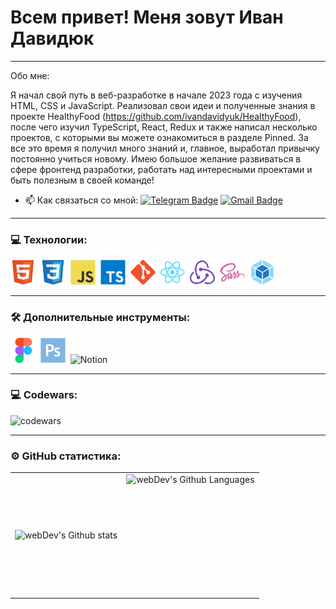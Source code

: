 
# Всем привет! Меня зовут Иван Давидюк

---

Обо мне:

Я начал свой путь в веб-разработке в начале 2023 года с изучения HTML, CSS и JavaScript. Реализовал свои идеи и полученные знания в проекте HealthyFood (https://github.com/ivandavidyuk/HealthyFood), после чего изучил TypeScript, React, Redux и также написал несколько проектов, с которыми вы можете ознакомиться в разделе Pinned. За все это время я получил много знаний и, главное, выработал привычку постоянно учиться новому. Имею большое желание развиваться в сфере фронтенд разработки, работать над интересными проектами и быть полезным в своей команде!

- :mailbox: Как связаться со мной: [![Telegram Badge](https://img.shields.io/badge/-vanyadavidyuk-blue?style=flat&logo=Telegram&logoColor=white)](https://t.me/vanyadavidyuk) [![Gmail Badge](https://img.shields.io/badge/-vanyadavidyuk98@mail.ru-red?style=flat&logo=Gmail&logoColor=white)](mailto:vanyadavidyuk98@mail.ru)

---

### 💻 Технологии:

<div>
  <img src="https://github.com/devicons/devicon/blob/master/icons/html5/html5-original.svg" title="html5" alt="html5" width="40" height="40"/>&nbsp
  <img src="https://github.com/devicons/devicon/blob/master/icons/css3/css3-original.svg" title="css" alt="css" width="40" height="40"/>&nbsp
  <img src="https://github.com/devicons/devicon/blob/master/icons/javascript/javascript-original.svg" title="javascript" alt="javascript" width="40" height="40"/>&nbsp
  <img src="https://github.com/devicons/devicon/blob/master/icons/typescript/typescript-original.svg" title="typescript" alt="typescript" width="40" height="40"/>&nbsp;
  <img src="https://github.com/devicons/devicon/blob/master/icons/git/git-original.svg" title="git" alt="git" width="40" height="40"/>&nbsp
  <img src="https://github.com/devicons/devicon/blob/master/icons/react/react-original.svg" title="reactjs" alt="reactjs" width="40" height="40"/>&nbsp
  <img src="https://github.com/devicons/devicon/blob/master/icons/redux/redux-original.svg" title="redux" alt="redux" width="40" height="40"/>&nbsp;
  <img src="https://github.com/devicons/devicon/blob/master/icons/sass/sass-original.svg" title="sass/scss" alt="sass/scss" width="40" height="40"/>&nbsp;
  <img src="https://github.com/devicons/devicon/blob/master/icons/webpack/webpack-original.svg" title="webpack" alt="webpack" width="40" height="40"/>&nbsp;
</div>

---

### 🛠 Дополнительные инструменты:

<div>
  <img src="https://github.com/devicons/devicon/blob/master/icons/figma/figma-original.svg" title="figma" alt="figma" width="40" height="40"/>&nbsp;
  <img src="https://github.com/devicons/devicon/blob/master/icons/photoshop/photoshop-plain.svg" title="photoshop" alt="photoshop" width="40" height="40"/>&nbsp;
  <img src="https://upload.wikimedia.org/wikipedia/commons/e/e9/Notion-logo.svg" title="Notion" alt="Notion" width="40" height="40"/>&nbsp;
</div>

---

### 💻 Codewars:

![codewars](https://www.codewars.com/users/ivandavidyuk/badges/large)

---

### ⚙️ GitHub статистика:

<table>
  <tr>
    <td>
      <img align="left" src="http://github-readme-streak-stats.herokuapp.com?user=ivandavidyuk&theme=dark&background=000000" alt="webDev's Github stats" />
    </td>
    <td>
      <img height="195px" align="right" alt="webDev's Github Languages" src="https://github-readme-stats-sigma-five.vercel.app/api/top-langs/?username=ivandavidyuk&layout=compact&theme=vision-friendly-dark" />
    </td>
  </tr>
</table>
